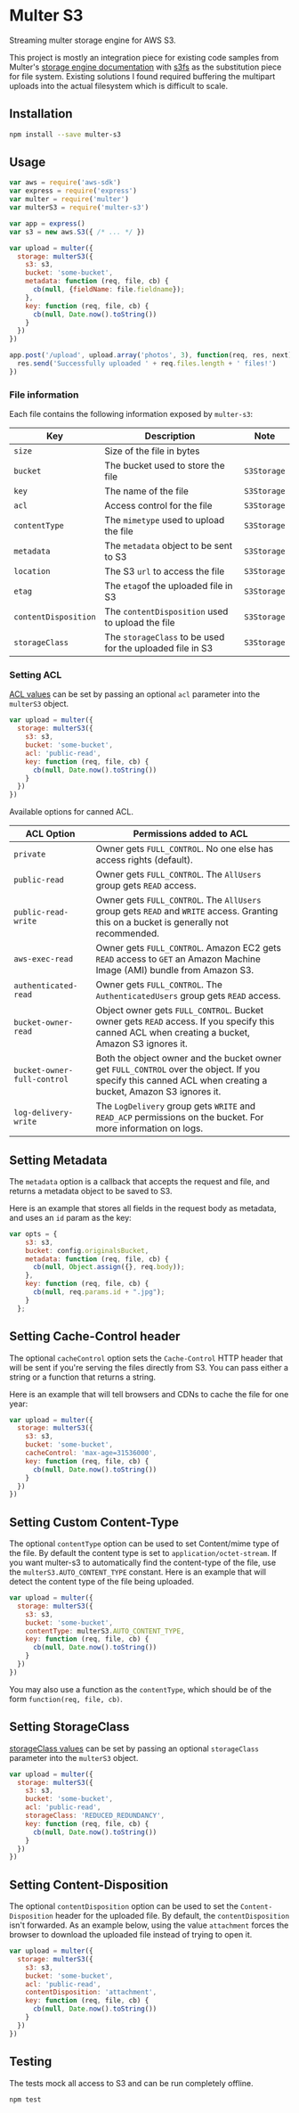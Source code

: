 # Multer S3

Streaming multer storage engine for AWS S3.

This project is mostly an integration piece for existing code samples from Multer's [storage engine documentation](https://github.com/expressjs/multer/blob/master/StorageEngine.md) with [s3fs](https://github.com/RiptideElements/s3fs) as the substitution piece for file system.  Existing solutions I found required buffering the multipart uploads into the actual filesystem which is difficult to scale.

## Installation

```sh
npm install --save multer-s3
```

## Usage

```javascript
var aws = require('aws-sdk')
var express = require('express')
var multer = require('multer')
var multerS3 = require('multer-s3')

var app = express()
var s3 = new aws.S3({ /* ... */ })

var upload = multer({
  storage: multerS3({
    s3: s3,
    bucket: 'some-bucket',
    metadata: function (req, file, cb) {
      cb(null, {fieldName: file.fieldname});
    },
    key: function (req, file, cb) {
      cb(null, Date.now().toString())
    }
  })
})

app.post('/upload', upload.array('photos', 3), function(req, res, next) {
  res.send('Successfully uploaded ' + req.files.length + ' files!')
})
```

### File information

Each file contains the following information exposed by `multer-s3`:

Key | Description | Note
--- | --- | ---
`size` | Size of the file in bytes |
`bucket` | The bucket used to store the file | `S3Storage`
`key` | The name of the file | `S3Storage`
`acl` | Access control for the file | `S3Storage`
`contentType` | The `mimetype` used to upload the file | `S3Storage`
`metadata` | The `metadata` object to be sent to S3 | `S3Storage`
`location` | The S3 `url` to access the file  | `S3Storage`
`etag` | The `etag`of the uploaded file in S3  | `S3Storage`
`contentDisposition` | The `contentDisposition` used to upload the file | `S3Storage`
`storageClass` | The `storageClass` to be used for the uploaded file in S3 | `S3Storage`

### Setting ACL

[ACL values](http://docs.aws.amazon.com/AmazonS3/latest/dev/acl-overview.html#canned-acl) can be set by passing an optional `acl` parameter into the `multerS3` object.

```javascript
var upload = multer({
  storage: multerS3({
    s3: s3,
    bucket: 'some-bucket',
    acl: 'public-read',
    key: function (req, file, cb) {
      cb(null, Date.now().toString())
    }
  })
})
```

Available options for canned ACL.

ACL Option | Permissions added to ACL
--- | ---
`private` | Owner gets `FULL_CONTROL`. No one else has access rights (default).
`public-read` | Owner gets `FULL_CONTROL`. The `AllUsers` group gets `READ` access.
`public-read-write` | Owner gets `FULL_CONTROL`. The `AllUsers` group gets `READ` and `WRITE` access. Granting this on a bucket is generally not recommended.
`aws-exec-read` | Owner gets `FULL_CONTROL`. Amazon EC2 gets `READ` access to `GET` an Amazon Machine Image (AMI) bundle from Amazon S3.
`authenticated-read` | Owner gets `FULL_CONTROL`. The `AuthenticatedUsers` group gets `READ` access.
`bucket-owner-read` | Object owner gets `FULL_CONTROL`. Bucket owner gets `READ` access. If you specify this canned ACL when creating a bucket, Amazon S3 ignores it.
`bucket-owner-full-control` | Both the object owner and the bucket owner get `FULL_CONTROL` over the object. If you specify this canned ACL when creating a bucket, Amazon S3 ignores it.
`log-delivery-write` | The `LogDelivery` group gets `WRITE` and `READ_ACP` permissions on the bucket. For more information on logs.

## Setting Metadata

The `metadata` option is a callback that accepts the request and file, and returns a metadata object to be saved to S3.

Here is an example that stores all fields in the request body as metadata, and uses an `id` param as the key: 

```javascript
var opts = {
    s3: s3,
    bucket: config.originalsBucket,
    metadata: function (req, file, cb) {
      cb(null, Object.assign({}, req.body));
    },
    key: function (req, file, cb) {
      cb(null, req.params.id + ".jpg");
    }
  };
```

## Setting Cache-Control header

The optional `cacheControl` option sets the `Cache-Control` HTTP header that will be sent if you're serving the files directly from S3. You can pass either a string or a function that returns a string.

Here is an example that will tell browsers and CDNs to cache the file for one year:

```javascript
var upload = multer({
  storage: multerS3({
    s3: s3,
    bucket: 'some-bucket',
    cacheControl: 'max-age=31536000',
    key: function (req, file, cb) {
      cb(null, Date.now().toString())
    }
  })
})
```

## Setting Custom Content-Type

The optional `contentType` option can be used to set Content/mime type of the file. By default the content type is set to `application/octet-stream`. If you want multer-s3 to automatically find the content-type of the file, use the `multerS3.AUTO_CONTENT_TYPE` constant. Here is an example that will detect the content type of the file being uploaded.

```javascript
var upload = multer({
  storage: multerS3({
    s3: s3,
    bucket: 'some-bucket',
    contentType: multerS3.AUTO_CONTENT_TYPE,
    key: function (req, file, cb) {
      cb(null, Date.now().toString())
    }
  })
})
```
You may also use a function as the `contentType`, which should be of the form `function(req, file, cb)`.

## Setting StorageClass

[storageClass values](https://aws.amazon.com/s3/storage-classes/) can be set by passing an optional `storageClass` parameter into the `multerS3` object.

```javascript
var upload = multer({
  storage: multerS3({
    s3: s3,
    bucket: 'some-bucket',
    acl: 'public-read',
    storageClass: 'REDUCED_REDUNDANCY',
    key: function (req, file, cb) {
      cb(null, Date.now().toString())
    }
  })
})
```

## Setting Content-Disposition

The optional `contentDisposition` option can be used to set the `Content-Disposition` header for the uploaded file. By default, the `contentDisposition` isn't forwarded. As an example below, using the value `attachment` forces the browser to download the uploaded file instead of trying to open it.

```javascript
var upload = multer({
  storage: multerS3({
    s3: s3,
    bucket: 'some-bucket',
    acl: 'public-read',
    contentDisposition: 'attachment',
    key: function (req, file, cb) {
      cb(null, Date.now().toString())
    }
  })
})
```

## Testing

The tests mock all access to S3 and can be run completely offline.

```sh
npm test
```
